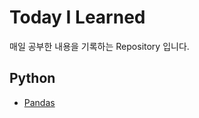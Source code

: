 # Today I Learned

매일 공부한 내용을 기록하는 Repository 입니다.

## Python

* [Pandas](./python/pandas/README.md)